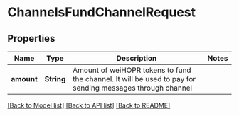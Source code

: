 # ChannelsFundChannelRequest

## Properties

| Name       | Type       | Description                                                                                               | Notes |
| ---------- | ---------- | --------------------------------------------------------------------------------------------------------- | ----- |
| **amount** | **String** | Amount of weiHOPR tokens to fund the channel. It will be used to pay for sending messages through channel |

[[Back to Model list]](../README.md#documentation-for-models) [[Back to API list]](../README.md#documentation-for-api-endpoints) [[Back to README]](../README.md)
